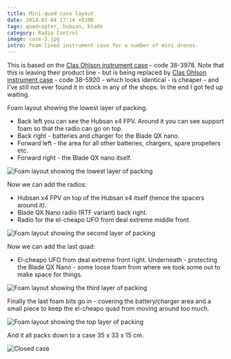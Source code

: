 ```yaml
---
title: Mini-quad case layout
date: 2014-03-04 17:14 +0100
tags: quadcopter, hubsan, blade
category: Radio Control
image: case-2.jpg
intro: Foam lined instrument case for a number of mini drones.
---
```


This is based on the [Clas Ohlson instrument case](http://www.clasohlson.com/no/Instrumentkoffert/38-3978) - code 38-3978. Note that this is leaving their product line - but is being replaced by [Clas Ohlson instrument case](http://www.clasohlson.com/no/Instrumentkoffert/38-5920) - code 38-5920 - which looks identical - is cheaper - and I've still not ever found it in stock in any of the shops. In the end I got fed up waiting.

Foam layout showing the lowest layer of packing.

- Back left you can see the Hubsan x4 FPV. Around it you can see support foam so that the radio can go on top.
- Back right - batteries and charger for the Blade QX nano.
- Forward left - the area for all other batteries, chargers, spare propellers etc.
- Forward right - the Blade QX nano itself.

![Foam layout showing the lowest layer of packing](/images/posts/2014/03/case-1.jpg)

Now we can add the radios:

- Hubsan x4 FPV on top of the Hubsan x4 itself (hence the spacers around it).
- Blade QX Nano radio (RTF variant) back right.
- Radio for the el-cheapo UFO from deal extreme middle front.

![Foam layout showing the second layer of packing](/images/posts/2014/03/case-2.jpg)

Now we can add the last quad:

- El-cheapo UFO from deal extreme front right. Underneath - protecting the Blade QX Nano - some loose foam from where we took some out to make space for things.

![Foam layout showing the third layer of packing](/images/posts/2014/03/case-3.jpg)

Finally the last foam bits go in - covering the battery/charger area and a small piece to keep the el-cheapo quad from moving around too much.

![Foam layout showing the top layer of packing](/images/posts/2014/03/case-packed.jpg)

And it all packs down to a case 35 x 33 x 15 cm.

![Closed case](/images/posts/2014/03/case.jpg)

